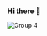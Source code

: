 ### Hi there 👋
![Group 4](https://user-images.githubusercontent.com/28594629/101606409-5f304080-3a29-11eb-8c19-e9c6a26d1dde.png)

<!--
**Leo-mahesh/Leo-mahesh** is a ✨ _special_ ✨ repository because its `README.md` (this file) appears on your GitHub profile.


![Group 4](https://user-images.githubusercontent.com/28594629/101606409-5f304080-3a29-11eb-8c19-e9c6a26d1dde.png)



Here are some ideas to get you started:

- 🔭 I’m currently working on ...
- 🌱 I’m currently learning ...
- 👯 I’m looking to collaborate on ...
- 🤔 I’m looking for help with ...
- 💬 Ask me about ...
- 📫 How to reach me: ...
- 😄 Pronouns: ...
- ⚡ Fun fact: ...
-->
